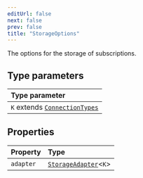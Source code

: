 ```yaml
---
editUrl: false
next: false
prev: false
title: "StorageOptions"
---
```


The options for the storage of subscriptions.

## Type parameters

| Type parameter |
| :------ |
| `K` extends [`ConnectionTypes`](/api/eventsub/type-aliases/connectiontypes/) |

## Properties

| Property | Type |
| :------ | :------ |
| `adapter` | [`StorageAdapter`](/api/eventsub/classes/storageadapter/)\<`K`\> |
